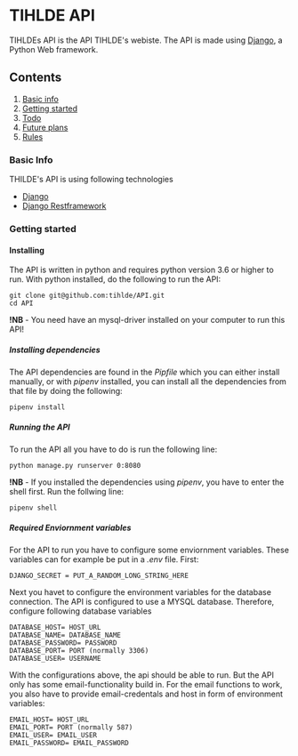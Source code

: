 # TIHLDE API
TIHLDEs API is the API TIHLDE's webiste. The API is made using [Django](https://www.djangoproject.com/), a Python Web framework.

## Contents
1. [Basic info](#basic-info)
2. [Getting started](#getting-started)
3. [Todo](#todo)
4. [Future plans](#future-plans)
5. [Rules](#rules)


### Basic Info
THILDE's API is using following technologies
* [Django](https://www.djangoproject.com/)
* [Django Restframework](https://www.django-rest-framework.org/)

### Getting started

#### Installing
The API is written in python and requires python version 3.6 or higher to run. With python installed, do the
following to run the API:
```
git clone git@github.com:tihlde/API.git
cd API
```
**!NB** - You need have an mysql-driver installed on your computer to run this API!

##### Installing dependencies
The API dependencies are found in the _Pipfile_ which you can either install manually, or with
_pipenv_ installed, you can install all the dependencies from that file by doing the following:
```
pipenv install
```

##### Running the API
To run the API all you have to do is run the following line:
```
python manage.py runserver 0:8080
```

**!NB** - If you installed the dependencies using _pipenv_, you have to enter the shell first. Run the follwing line:
```
pipenv shell
```

##### Required Enviornment variables
For the API to run you have to configure some enviornment variables. These variables can for example be put in a
_.env_ file.
First:
```
DJANGO_SECRET = PUT_A_RANDOM_LONG_STRING_HERE
```

Next you havet to configure the environment variables for the database connection. The API is configured to use
a MYSQL database. Therefore, configure following database variables
```
DATABASE_HOST= HOST_URL
DATABASE_NAME= DATABASE_NAME
DATABASE_PASSWORD= PASSWORD
DATABASE_PORT= PORT (normally 3306)
DATABASE_USER= USERNAME
```

With the configurations above, the api should be able to run. But the API only has some email-functionality build in.
For the email functions to work, you also have to provide email-credentals and host in form of environment variables:
```
EMAIL_HOST= HOST_URL
EMAIL_PORT= PORT (normally 587)
EMAIL_USER= EMAIL_USER
EMAIL_PASSWORD= EMAIL_PASSWORD
```
